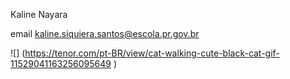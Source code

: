 Kaline Nayara

email kaline.siquiera.santos@escola.pr.gov.br

![] (https://tenor.com/pt-BR/view/cat-walking-cute-black-cat-gif-11529041163256095649 )
